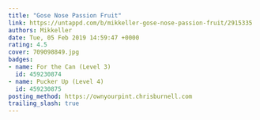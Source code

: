 ```yaml
---
title: "Gose Nose Passion Fruit"
link: https://untappd.com/b/mikkeller-gose-nose-passion-fruit/2915335
authors: Mikkeller
date: Tue, 05 Feb 2019 14:59:47 +0000
rating: 4.5
cover: 709098849.jpg
badges:
- name: For the Can (Level 3)
  id: 459230874
- name: Pucker Up (Level 4)
  id: 459230875
posting_method: https://ownyourpint.chrisburnell.com
trailing_slash: true
---
```


